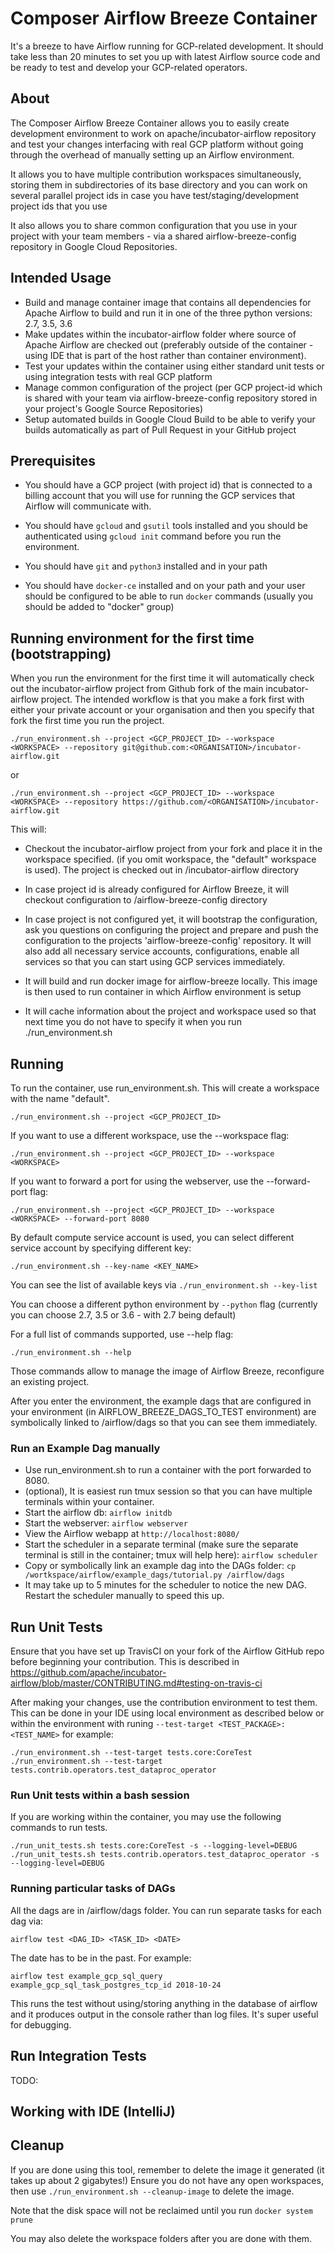 # Composer Airflow Breeze Container

It's a breeze to have Airflow running for GCP-related development. It should take 
less than 20 minutes to set you up with latest Airflow source code and be ready to
test and develop your GCP-related operators.

## About

The Composer Airflow Breeze Container allows you to easily create development
environment to work on apache/incubator-airflow repository and test your changes
interfacing with real GCP platform without going through the overhead of manually setting 
up an Airflow environment.

It allows you to have multiple contribution workspaces simultaneously, storing
them in subdirectories of its base directory and you can work on several parallel
project ids in case you have test/staging/development project ids that you use

It also allows you to share common configuration that you use in your project with
your team members - via a shared airflow-breeze-config repository in Google Cloud 
Repositories.

## Intended Usage

-   Build and manage container image that contains all dependencies for Apache Airflow
    to build and run it in one of the three python versions:  2.7, 3.5, 3.6
-   Make updates within the incubator-airflow folder where source of Apache Airflow are 
    checked out (preferably outside of the container - using IDE that is part of the host
    rather than container environment).
-   Test your updates within the container using either standard unit tests or using 
    integration tests with real GCP platform
-   Manage common configuration of the project (per GCP project-id which is shared 
    with your team via airflow-breeze-config repository stored in your project's Google
    Source Repositories)
-   Setup automated builds in Google Cloud Build to be able to verify your builds
    automatically as part of Pull Request in your GitHub project 


## Prerequisites

* You should have a GCP project (with project id) that is connected to a billing
  account that you will use for running the GCP services that Airflow will communicate with.

* You should have `gcloud` and `gsutil` tools installed and you should be authenticated
  using `gcloud init` command before you run the environment.

* You should have `git` and `python3` installed and in your path

* You should have `docker-ce` installed and on your path and your user should be 
  configured to be able to run `docker` commands (usually you should be added to 
  "docker" group) 

## Running environment for the first time (bootstrapping)

When you run the environment for the first time it will automatically check out the
incubator-airflow project from Github fork of the main incubator-airflow project.
The intended workflow is that you make a fork first with either your private account
or your organisation and then you specify that fork the first time you run the project.


`./run_environment.sh --project <GCP_PROJECT_ID> --workspace <WORKSPACE> --repository git@github.com:<ORGANISATION>/incubator-airflow.git` 

or

`./run_environment.sh --project <GCP_PROJECT_ID> --workspace <WORKSPACE> --repository https://github.com/<ORGANISATION>/incubator-airflow.git` 

This will:

* Checkout the incubator-airflow project from your fork and place it in the workspace
  specified. (if you omit workspace, the "default" workspace is used). The project 
  is checked out in <WORKSPACE>/incubator-airflow directory
  
* In case project id is already configured for Airflow Breeze, it will checkout
  configuration to <WORKSPACE>/airflow-breeze-config directory
  
* In case project is not configured yet, it will bootstrap the configuration, ask
  you questions on configuring the project and prepare and push the configuration to the 
  projects 'airflow-breeze-config' repository. It will also add all necessary service
  accounts, configurations, enable all services so that you can start using GCP services
  immediately.
  
* It will build and run docker image for airflow-breeze locally. This image is then used
  to run container in which Airflow environment is setup

* It will cache information about the project and workspace used so that next time
  you do not have to specify it when you run ./run_environment.sh

## Running

To run the container, use run_environment.sh. This will create a workspace with
the name "default".

`./run_environment.sh --project <GCP_PROJECT_ID>`

If you want to use a different workspace, use the --workspace flag:

`./run_environment.sh --project <GCP_PROJECT_ID> --workspace <WORKSPACE>`

If you want to forward a port for using the webserver, use the --forward-port flag:

`./run_environment.sh --project <GCP_PROJECT_ID> --workspace <WORKSPACE> --forward-port 8080`

By default compute service account is used, you can select different service account
by specifying different key:

`./run_environment.sh --key-name <KEY_NAME>`

You can see the list of available keys via
`./run_environment.sh --key-list`

You can choose a different python environment by `--python` flag (currently you can 
choose 2.7, 3.5 or 3.6 - with 2.7 being default)

For a full list of commands supported, use --help flag:

`./run_environment.sh --help`
 
Those commands allow to manage the image of Airflow Breeze, reconfigure an existing
project.

After you enter the environment, the example dags that are configured in your 
environment (in AIRFLOW_BREEZE_DAGS_TO_TEST environment) are symbolically linked to
/airflow/dags so that you can see them immediately.

### Run an Example Dag manually

-   Use run_environment.sh to run a container with the port forwarded to 8080.
-   (optional), It is easiest run tmux session so that you can have multiple terminals
    within your container.
-   Start the airflow db: `airflow initdb`
-   Start the webserver: `airflow webserver`
-   View the Airflow webapp at `http://localhost:8080/`
-   Start the scheduler in a separate terminal (make sure the separate terminal
    is still in the container; tmux will help here): `airflow scheduler`
-   Copy or symbolically link an example dag into the DAGs folder: `cp
    /wortkspace/airflow/example_dags/tutorial.py
    /airflow/dags`
-   It may take up to 5 minutes for the scheduler to notice the new DAG. Restart
    the scheduler manually to speed this up.

## Run Unit Tests

Ensure that you have set up TravisCI on your fork of the Airflow GitHub repo
before beginning your contribution. This is described in 
https://github.com/apache/incubator-airflow/blob/master/CONTRIBUTING.md#testing-on-travis-ci


After making your changes, use the contribution environment to test them. This can be
done in your IDE using local environment as described below or within the 
environment with runing `--test-target <TEST_PACKAGE>:<TEST_NAME>` for example:

`./run_environment.sh --test-target tests.core:CoreTest`
`./run_environment.sh --test-target tests.contrib.operators.test_dataproc_operator`


### Run Unit tests within a bash session

If you are working within the container, you may use the following commands to
run tests.

`./run_unit_tests.sh tests.core:CoreTest -s --logging-level=DEBUG`
`./run_unit_tests.sh tests.contrib.operators.test_dataproc_operator -s
--logging-level=DEBUG`

### Running particular tasks of DAGs

All the dags are in /airflow/dags folder. You can run separate tasks for each dag
via: 

`airflow test <DAG_ID> <TASK_ID> <DATE>`

The date has to be in the past. For example:

`airflow test example_gcp_sql_query example_gcp_sql_task_postgres_tcp_id 2018-10-24`

This runs the test without using/storing anything in the database of airflow and it 
produces output in the console rather than log files. It's super useful for debugging.

## Run Integration Tests

TODO:

## Working with IDE (IntelliJ)


## Cleanup

If you are done using this tool, remember to delete the image it generated (it
takes up about 2 gigabytes!) Ensure you do not have any open workspaces, then
use `./run_environment.sh --cleanup-image` to delete the image. 

Note that the disk space will not be reclaimed until you run `docker system prune`

You may also delete the workspace folders after you are done with them.

